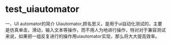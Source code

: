 # test_uiautomator

一、UI automator的简介
Uiautomator,顾名思义，是用于ui自动化测试的，主要是仿真单击，滑动，输入文本等操作，而不用人为地进行操作，特对对于兼容测试来说，如果把一组反复进行的操作用uiautomator实现，那么将大大提高效率。
